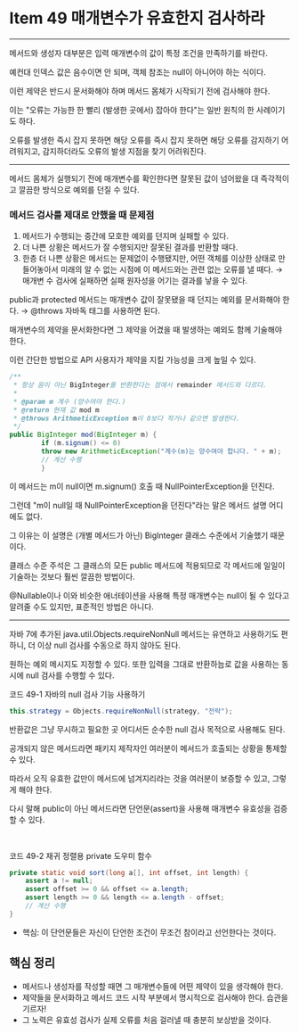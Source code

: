 # Item 49 매개변수가 유효한지 검사하라

--------------------------------------------

메서드와 생성자 대부분은 입력 매개변수의 값이 특정 조건을 만족하기를 바란다. 

예컨대 인덱스 값은 음수이면 안 되며, 객체 참조는 null이 아니어야 하는 식이다.

이런 제약은 반드시 문서화해야 하며 메서드 몸체가 시작되기 전에 검사해야 한다. 

이는 "오류는 가능한 한 빨리 (발생한 곳에서) 잡아야 한다"는 일반 원칙의 한 사례이기도 하다. 

오류를 발생한 즉시 잡지 못하면 해당 오류를 즉시 잡지 못하면 해당 오류를 감지하기 어려워지고, 감지하더라도 오류의 발생 지점을 찾기 어려워진다. 

<hr>

메서드 몸체가 실행되기 전에 매개변수를 확인한다면 잘못된 값이 넘어왔을 대 즉각적이고 깔끔한 방식으로 예외를 던질 수 있다. 

### 메서드 검사를 제대로 안했을 때 문제점

1. 메서드가 수행되는 중간에 모호한 예외를 던지며 실패할 수 있다.
2. 더 나쁜 상황은 메서드가 잘 수행되지만 잘못된 결과를 반환할 때다. 
3. 한층 더 나쁜 상황은 메서드는 문제없이 수행됐지만, 어떤 객체를 이상한 상태로 만들어놓아서 미래의 알 수 없는 시점에 이 메서드와는 관련 없는 오류를 낼 때다.
→ 매개변 수 검사에 실패하면 실패 원자성을 어기는 결과를 낳을 수 있다.


public과 protected 메서드는 매개변수 값이 잘못됐을 때 던지는 예외를 문서화해야 한다.
→ @throws 자바독 태그를 사용하면 된다. 

매개변수의 제약을 문서화한다면 그 제약을 어겼을 때 발생하는 예외도 함께 기술해야 한다. 

이런 간단한 방법으로 API 사용자가 제약을 지킬 가능성을 크게 높일 수 있다. 


``` java
/**
 * 항상 음이 아닌 BigInteger를 반환한다는 점에서 remainder 메서드와 다르다.
 *
 * @param m 계수 (양수여야 한다.)
 * @return 현재 값 mod m
 * @throws ArithmeticException m이 0보다 작거나 같으면 발생한다. 
 */
public BigInteger mod(BigInteger m) {
        if (m.signum() <= 0)
        throw new ArithmeticException("계수(m)는 양수여야 합니다. " + m);
        // 계산 수행 
        }
```
이 메서드는 m이 null이면 m.signum() 호출 때 NullPointerException을 던진다.

그런데 "m이 null일 때 NullPointerException을 던진다"라는 말은 메서드 설명 어디에도 없다.

그 이유는 이 설명은 (개별 메서드가 아닌) BigInteger 클래스 수준에서 기술했기 때문이다. 

클래스 수준 주석은 그 클래스의 모든 public 메서드에 적용되므로 각 메서드에 일일이 기술하는 것보다 훨씬 깔끔한 방법이다. 

@Nullable이나 이와 비슷한 애너테이션을 사용해 특정 매개변수는 null이 될 수 있다고 알려줄 수도 있지만, 표준적인 방법은 아니다. 

<hr>

자바 7에 추가된 java.util.Objects.requireNonNull 메서드는 유연하고 사용하기도 편하니, 더 이상 null 검사를 수동으로 하지 않아도 된다. 

원하는 예외 메시지도 지정할 수 있다. 또한 입력을 그대로 반환하늠로 값을 사용하는 동시에 null 검사를 수행할 수 있다. 


코드 49-1 자바의 null 검사 기능 사용하기
``` java
this.strategy = Objects.requireNonNull(strategy, "전략");
```
반환값은 그냥 무시하고 필요한 곳 어디서든 순수한 null 검사 목적으로 사용해도 된다. 



공개되지 않은 메서드라면 패키지 제작자인 여러분이 메서드가 호출되는 상황을 통제할 수 있다. 

따라서 오직 유효한 값만이 메서드에 넘겨지리라는 것을 여러분이 보증할 수 있고, 그렇게 해야 한다. 

다시 말해 public이 아닌 메서드라면 단언문(assert)을 사용해 매개변수 유효성을 검증할 수 있다. 

<br>

코드 49-2 재귀 정렬용 private 도우미 함수
``` java
private static void sort(long a[], int offset, int length) {
    assert a != null;
    assert offset >= 0 && offset <= a.length;
    assert length >= 0 && length <= a.length - offset;
    // 계산 수행 
}
```
* 핵심: 이 단언문들은 자신이 단언한 조건이 무조건 참이라고 선언한다는 것이다. 



## 핵심 정리
- 메서드나 생성자를 작성할 때면 그 매개변수들에 어떤 제약이 있을 생각해야 한다. 
- 제약들을 문서화하고 메서드 코드 시작 부분에서 명시적으로 검사해야 한다. 습관을 기르자!
- 그 노력은 유효성 검사가 실제 오류를 처음 걸러낼 때 충분히 보상받을 것이다. 